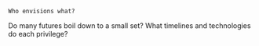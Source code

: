 	Who envisions what?
Do many futures boil down to a small set?
What timelines and technologies do each privilege?